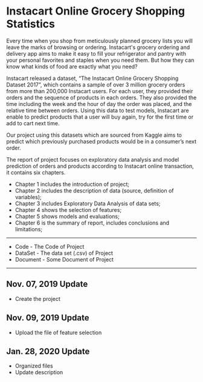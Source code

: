 # Instacart Online Grocery Shopping Statistics 

Every time when you shop from meticulously planned grocery lists you will leave the marks of browsing or ordering. Instacart's grocery ordering and delivery app aims to make it easy to fill your refrigerator and pantry with your personal favorites and staples when you need them. But how they can know what kinds of food are exactly what you need? 

Instacart released a dataset, “The Instacart Online Grocery Shopping Dataset 2017”, which contains a sample of over 3 million grocery orders from more than 200,000 Instacart users. For each user, they provided their orders and the sequence of products in each orders. They also provided the time including the week and the hour of day the order was placed, and the relative time between orders. Using this data to test models, Instacart are enable to predict products that a user will buy again, try for the first time or add to cart next time. 

Our project using this datasets which are sourced from Kaggle aims to predict which previously purchased products would be in a consumer’s next order. 

The report of project focuses on exploratory data analysis and model prediction of orders and products according to Instacart online transaction, it contains six chapters.

* Chapter 1 includes the introduction of project;
* Chapter 2 includes the description of data (source, definition of variables);
* Chapter 3 includes Exploratory Data Analysis of data sets;
* Chapter 4 shows the selection of features;
* Chapter 5 shows models and evaluations;
* Chapter 6 is the summary of report, includes conclusions and limitations;


---

* Code - The Code of Project
* DataSet - The data set (.csv) of Project
* Document - Some Document of Project

---

## Nov. 07, 2019 Update

* Create the project

## Nov. 09, 2019 Update

* Upload the file of feature selection

## Jan. 28, 2020 Update

* Organized files
* Update description
